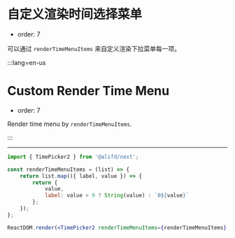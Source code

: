 # 自定义渲染时间选择菜单

- order: 7

可以通过 `renderTimeMenuItems` 来自定义渲染下拉菜单每一项。

:::lang=en-us
# Custom Render Time Menu

- order: 7

Render time menu by `renderTimeMenuItems`.

:::

---

````jsx
import { TimePicker2 } from '@alifd/next';

const renderTimeMenuItems = (list) => {
    return list.map(({ label, value }) => {
        return {
            value,
            label: value > 9 ? String(value) : `0${value}`
        };
    });
};

ReactDOM.render(<TimePicker2 renderTimeMenuItems={renderTimeMenuItems} />, mountNode);
````
